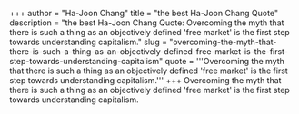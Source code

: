 +++
author = "Ha-Joon Chang"
title = "the best Ha-Joon Chang Quote"
description = "the best Ha-Joon Chang Quote: Overcoming the myth that there is such a thing as an objectively defined 'free market' is the first step towards understanding capitalism."
slug = "overcoming-the-myth-that-there-is-such-a-thing-as-an-objectively-defined-free-market-is-the-first-step-towards-understanding-capitalism"
quote = '''Overcoming the myth that there is such a thing as an objectively defined 'free market' is the first step towards understanding capitalism.'''
+++
Overcoming the myth that there is such a thing as an objectively defined 'free market' is the first step towards understanding capitalism.
